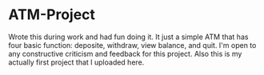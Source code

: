 # ATM-Project
Wrote this during work and had fun doing it. It just a simple ATM that has four basic function: deposite, withdraw, view balance, and quit. I'm open to any constructive criticism and feedback for this project. Also this is my actually first project that I uploaded here.
